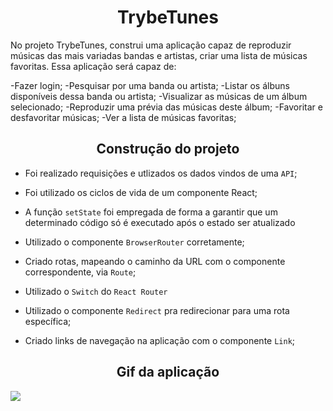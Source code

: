 <h1 align="center"> TrybeTunes </h1>

No projeto TrybeTunes,  construi uma aplicação capaz de reproduzir músicas das mais variadas bandas e artistas, criar uma lista de músicas favoritas. Essa aplicação será capaz de:

-Fazer login;
-Pesquisar por uma banda ou artista;
-Listar os álbuns disponíveis dessa banda ou artista;
-Visualizar as músicas de um álbum selecionado;
-Reproduzir uma prévia das músicas deste álbum;
-Favoritar e desfavoritar músicas;
-Ver a lista de músicas favoritas;

<h2 align="center"> Construção do projeto </h2>

  * Foi realizado requisições e utlizados os dados vindos de uma `API`;

  * Foi utilizado os ciclos de vida de um componente React;

  *  A função `setState` foi empregada de forma a garantir que um determinado código só é executado após o estado ser atualizado
  
  * Utilizado o componente `BrowserRouter` corretamente;

  * Criado rotas, mapeando o caminho da URL com o componente correspondente, via `Route`;

  * Utilizado o `Switch` do `React Router`

  * Utilizado o componente `Redirect` pra redirecionar para uma rota específica;

  * Criado links de navegação na aplicação com o componente `Link`;


<h2 align="center"> Gif da aplicação </h2>

![](/working-aplication.gif)
